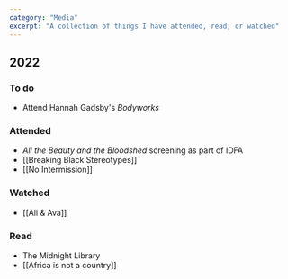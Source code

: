 ```yaml
---
category: "Media"
excerpt: "A collection of things I have attended, read, or watched"
---
```


## 2022

### To do
- Attend Hannah Gadsby's _Bodyworks_

### Attended
- _All the Beauty and the Bloodshed_ screening as part of IDFA
- [[Breaking Black Stereotypes]]
- [[No Intermission]]

### Watched
- [[Ali & Ava]]

### Read
- The Midnight Library
- [[Africa is not a country]]